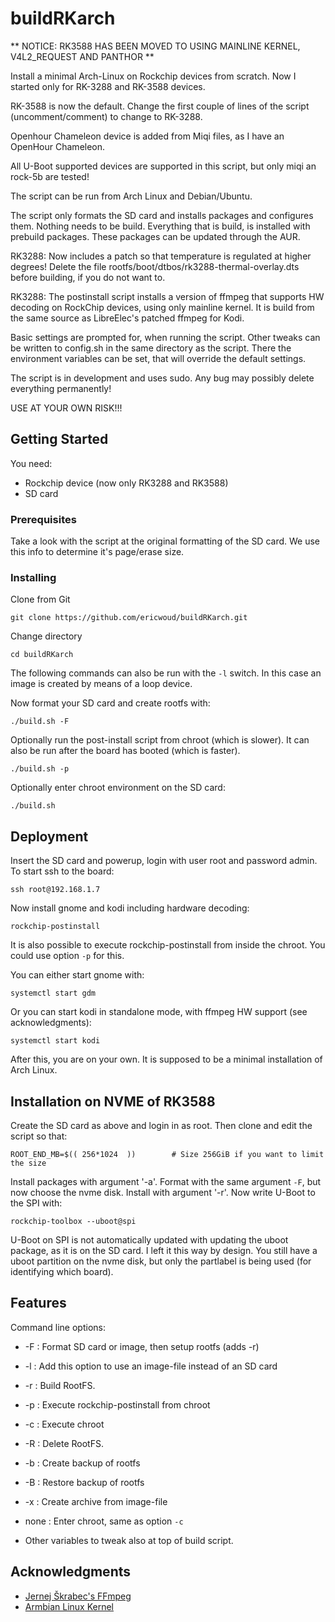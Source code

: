 # buildRKarch

** NOTICE: RK3588 HAS BEEN MOVED TO USING MAINLINE KERNEL, V4L2_REQUEST AND PANTHOR **

Install a minimal Arch-Linux on Rockchip devices from scratch. Now I started only for RK-3288 and RK-3588 devices.

RK-3588 is now the default. Change the first couple of lines of the script (uncomment/comment) to change to RK-3288.

Openhour Chameleon device is added from Miqi files, as I have an OpenHour Chameleon.

All U-Boot supported devices are supported in this script, but only miqi an rock-5b are tested!

The script can be run from Arch Linux and Debian/Ubuntu.

The script only formats the SD card and installs packages and configures them. Nothing needs to be build.
Everything that is build, is installed with prebuild packages. These packages can be updated through the AUR.

RK3288: Now includes a patch so that temperature is regulated at higher degrees!
Delete the file rootfs/boot/dtbos/rk3288-thermal-overlay.dts before building, if you do not want to.

RK3288: The postinstall script installs a version of ffmpeg that supports HW decoding on RockChip devices, using only mainline kernel.
It is build from the same source as LibreElec's patched ffmpeg for Kodi.

Basic settings are prompted for, when running the script. Other tweaks can be written to config.sh in the
same directory as the script. There the environment variables can be set, that will override the default settings.

The script is in development and uses sudo. Any bug may possibly delete everything permanently!

USE AT YOUR OWN RISK!!!

## Getting Started

You need:

  - Rockchip device (now only RK3288 and RK3588)
  - SD card

### Prerequisites

Take a look with the script at the original formatting of the SD card. We use this info to determine it's page/erase size.

### Installing


Clone from Git

```
git clone https://github.com/ericwoud/buildRKarch.git
```

Change directory

```
cd buildRKarch
```

The following commands can also be run with the `-l` switch. In this case an image is created by means of a loop device.

Now format your SD card and create rootfs with:
```
./build.sh -F
```

Optionally run the post-install script from chroot (which is slower). It can also be run after the board has booted (which is faster).

```
./build.sh -p
```
Optionally enter chroot environment on the SD card:

```
./build.sh
```

## Deployment

Insert the SD card and powerup, login with user root and password admin. To start ssh to the board:

```
ssh root@192.168.1.7
```

Now install gnome and kodi including hardware decoding:
```
rockchip-postinstall
```
It is also possible to execute rockchip-postinstall from inside the chroot. You could use option `-p` for this.

You can either start gnome with:
```
systemctl start gdm
```
Or you can start kodi in standalone mode, with ffmpeg HW support (see acknowledgments):
```
systemctl start kodi
```
After this, you are on your own. It is supposed to be a minimal installation of Arch Linux.

## Installation on NVME of RK3588

Create the SD card as above and login in as root. Then clone and edit the script so that:
```
ROOT_END_MB=$(( 256*1024  ))        # Size 256GiB if you want to limit the size
```
Install packages with argument '-a'. Format with the same argument `-F`, but now choose the nvme disk. Install with argument '-r'. Now write U-Boot to the SPI with:
```
rockchip-toolbox --uboot@spi
```
U-Boot on SPI is not automatically updated with updating the uboot package, as it is on the SD card. I left it this way by design.
You still have a uboot partition on the nvme disk, but only the partlabel is being used (for identifying which board).

## Features

Command line options:

* -F   : Format SD card or image, then setup rootfs (adds -r)
* -l   : Add this option to use an image-file instead of an SD card
* -r   : Build RootFS.
* -p   : Execute rockchip-postinstall from chroot
* -c   : Execute chroot
* -R   : Delete RootFS.
* -b   : Create backup of rootfs
* -B   : Restore backup of rootfs
* -x   : Create archive from image-file
* none : Enter chroot, same as option `-c`

* Other variables to tweak also at top of build script.


## Acknowledgments

* [Jernej Škrabec's FFmpeg](https://github.com/jernejsk/FFmpeg)
* [Armbian Linux Kernel](https://armbian.com)

